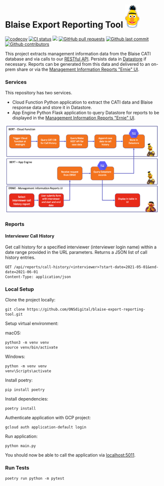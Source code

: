 # Blaise Export Reporting Tool ![Ernie](.github/bert.png)

[![codecov](https://codecov.io/gh/ONSdigital/blaise-export-reporting-tool/branch/main/graph/badge.svg)](https://codecov.io/gh/ONSdigital/blaise-export-reporting-tool)
[![CI status](https://github.com/ONSdigital/blaise-export-reporting-tool/workflows/Test%20coverage%20report/badge.svg)](https://github.com/ONSdigital/blaise-export-reporting-tool/workflows/Test%20coverage%20report/badge.svg)
<img src="https://img.shields.io/github/release/ONSdigital/blaise-export-reporting-tool.svg?style=flat-square">
[![GitHub pull requests](https://img.shields.io/github/issues-pr-raw/ONSdigital/blaise-export-reporting-tool.svg)](https://github.com/ONSdigital/blaise-export-reporting-tool/pulls)
[![Github last commit](https://img.shields.io/github/last-commit/ONSdigital/blaise-export-reporting-tool.svg)](https://github.com/ONSdigital/blaise-export-reporting-tool/commits)
[![Github contributors](https://img.shields.io/github/contributors/ONSdigital/blaise-export-reporting-tool.svg)](https://github.com/ONSdigital/blaise-export-reporting-tool/graphs/contributors)

This project extracts management information data from the Blaise CATI database and via calls to our [RESTful API](https://github.com/ONSdigital/blaise-api-rest). Persists data in [Datastore](https://cloud.google.com/datastore/docs/) if necessary. Reports can be generated from this data and delivered to an on-prem share or via the [Management Information Reports "Ernie" UI](https://github.com/ONSdigital/blaise-management-information-reports).

### Services

This repository has two services.

- Cloud Function Python application to extract the CATI data and Blaise response data and store it in Datastore.
- App Engine Python Flask application to query Datastore for reports to be displayed in the [Management Information Reports "Ernie" UI](https://github.com/ONSdigital/blaise-management-information-reports).

![Flow](.github/bert-ernie-flow.png)

### Reports

#### Interviewer Call History

Get call history for a specified interviewer (interviewer login name) within a date range provided in the URL parameters. Returns a JSON list of call history entries.

```http request
GET /api/reports/call-history/<interviewer>?start-date=2021-05-01&end-date=2021-06-01
Content-Type: application/json
```

### Local Setup

Clone the project locally:

```shell
git clone https://github.com/ONSdigital/blaise-export-reporting-tool.git
```

Setup virtual environment:

macOS:
```shell
python3 -m venv venv  
source venv/bin/activate
```
Windows:
```shell
python -m venv venv  
venv\Scripts\activate
```

Install poetry:
```shell
pip install poetry
```

Install dependencies:
```shell
poetry install
```

Authenticate application with GCP project:
```shell
gcloud auth application-default login
```

Run application:
```shell
python main.py
```

You should now be able to call the application via [localhost:5011](http://localhost:5011). 

### Run Tests

```shell
poetry run python -m pytest
```
